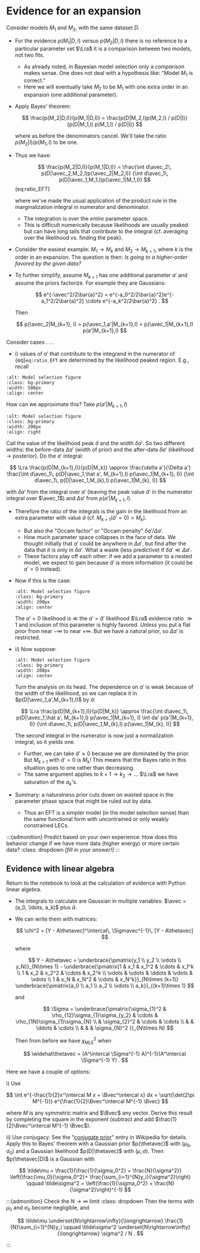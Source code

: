# Evidence for an expansion

Consider models $M_1$ and $M_2$, with the same dataset $D$.

* For the evidence $p(M_1|D,I)$ versus $p(M_2|D,I)$ there is no reference to a particular parameter set $\Lra$ it is a comparison between two models, not two fits.
    * As already noted, in Bayesian model selection only a *comparison* makes sense. One does not deal with a hypothesis like: "Model $M_1$ is correct."
    * Here we will eventually take $M_2$ to be $M_1$ with one extra order in an expansion (one additional parameter).

* Apply Bayes' theorem:

    $$
      \frac{p(M_2|D,I)}{p(M_1|D,I)} =
      \frac{p(D|M_2,I)p(M_2,I) / p(D|I)}{p(D|M_1,I) p(M_1,I) / p(D|I)}
    $$    
    
    where as before the denominators cancel. We'll take the ratio $p(M_    2|I)/p(M_1,I)$ to be one.

* Thus we have:
    
    $$
      \frac{p(M_2|D,I)}{p(M_1|D,I)} =
      \frac{\int d\avec_2\, p(D|\avec_2,M_2,I)p(\avec_2|M_2,I)}
      {\int d\avec_1\, p(D|\avec_1,M_1,I)p(\avec_1|M_1,I)}
    $$ (eq:ratio_EFT)

    where we've made the usual application of the product rule in the marginalization integral in numerator and denominator.
    * The integration is over the *entire* parameter space.
    * This is difficult numerically because likelihoods are usually peaked but can have long tails that contribute to the integral (cf. averaging over the likelihood vs. finding the peak).

* Consider the easiest example: $M_1 \rightarrow M_k$ and $M_2 \rightarrow M_{k+1}$, where $k$ is the order in an expansion.
The question is then: *Is going to a higher-order favored by the given data?*

* To further simplify, assume $M_{k+1}$ has one additional parameter $a'$ and assume the priors factorize. For example they are Gaussians:

    $$
  e^{-\avec^2/2\bar{a}^2} = e^{-a_0^2/2\bar{a}^2}e^{-a_1^2/2\bar{a}^2}
    \cdots e^{-a_k^2/2\bar{a}^2} .
    $$

    Then

    $$
   p(\avec_2|M_{k+1}, I) = p(\avec_1,a'|M_{k+1},I)
      = p(\avec_1|M_{k+1},I) p(a'|M_{k+1},I)
    $$

Consider cases . . .

* i) values of $a'$ that contribute to the integrand in the numerator of {eq}`eq:ratio_EFT` are determined by the likelihood peaked region. E.g., recall

```{image} ./figs/model_selection_lec_15_handdrawn.png
:alt: Model selection figure
:class: bg-primary
:width: 500px
:align: center
```

How can we approximate this? Take $p(a'|M_{k+1},I)$

```{image} ./figs/model_selection1a_lec_15_handdrawn.png
:alt: Model selection figure
:class: bg-primary
:width: 200px
:align: right
```

Call the value of the likelihood peak $\hat a$ and the width $\delta a'$. So two different widths: the before-data $\Delta a'$ (width of prior) and the after-data $\delta a'$ (likelihood $\rightarrow$ posterior). Do the $a'$ integral:

$$
 \Lra \frac{p(D|M_{k+1},I)}{p(D|M_k)}
 \approx \frac{\delta a'}{\Delta a'}
 \frac{\int d\avec_1\, p(D|\avec_1,\hat a', M_{k+1},I)
    p(\avec_1|M_{k+1}, I)}
    {\int d\avec_1\, p(D|\avec_1,M_{k},I)
    p(\avec_1|M_{k}, I)}
$$

with $\delta a'$ from the integral over $a'$ (leaving the peak value $\hat a'$ in the numerator integral over $\avec_1$) and $\Delta a'$ from $p(a'|M_{k+1},I)$.

* Therefore the ratio of the integrals is the gain in the likelihood from an extra parameter with value $\hat a$ (cf. $M_{k+1}(\hat a'=0) = M_k$).
    * But also the "Occam factor" or "Occam penalty" $\delta a'/\Delta a'$.
    * How much parameter space collapses in the face of data. We thought initially that $a'$ could be anywhere in $\Delta a'$, but find after the data that it is only in $\delta a'$. What a waste (less predictive) if $\delta a' \ll \Delta a'$.
    * These factors play off each other: if we add a parameter to a nested model, we expect to gain because $\hat a'$ is more information (it could be $a'=0$ instead). 

* Now if this is the case:

    ```{image} ./figs/model_selection2_lec_15_handdrawn.png
    :alt: Model selection figure
    :class: bg-primary
    :width: 200px
    :align: center
    ```

    The $a'=0$ likelihood is $\ll$ the $a'=\hat a'$ likelihood $\Lra$ evidence ratio $\gg 1$ and inclusion of this parameter is highly favored. *Unless* you put a flat prior from near $-\infty$ to near $+\infty$. But we have a natural prior, so $\Delta a'$ is restricted.

* ii) Now suppose:

    ```{image} ./figs/model_selection3_lec_15_handdrawn.png
    :alt: Model selection figure
    :class: bg-primary
    :width: 200px
    :align: center
    ```

    Turn the analysis on its head. The dependence on $a'$ is weak because of the width of the likelihood, so we can replace it in $p(D|\avec_1,a',M_{k+1},I)$ by $\hat a$:

    $$
     \Lra \frac{p(D|M_{k+1},I)}{p(D|M_k)}
     \approx 
     \frac{\int d\avec_1\, p(D|\avec_1,\hat a', M_{k+1},I)
        p(\avec_1|M_{k+1}, I) \int da' p(a'|M_{k+1}, I)}
        {\int d\avec_1\, p(D|\avec_1,M_{k},I)
        p(\avec_1|M_{k}, I)}
    $$

    The second integral in the numerator is now just a normalization integral, so it yields one.

    * Further, we can take $\hat a' \approx 0$ because we are dominated by the prior. But $M_{k+1}$ with $\hat a'=0$ is $M_k$! This means that the Bayes ratio in this situation goes to one rather than decreasing.
    * The same argument applies to $k+1 \rightarrow k_2 \rightarrow \ldots$ $\Lra$ we have saturation of the $a_k$'s.



* Summary: a naturalness prior cuts down on wasted space in the parameter phase space that might be ruled out by data.
    * Thus an EFT is a simpler model (in the model selection sense) than the same functional form with uncontrained or only weakly constrained LECs.

:::{admonition} Predict based on your own experience: How does this behavior change if we have more data (higher energy) or more certain data?
:class: dropdown
*[fill in your answer!]*
:::

## Evidence with linear algebra

Return to the notebook to look at the calculation of evidence with Python linear algebra.

* The integrals to calculate are Gaussian in multiple variables: $\avec = (a_0, \ldots, a_k)$ plus $\bar{a}$.

* We can write them with matrices:

    $$
     \chi^2 = [Y - A\thetavec]^\intercal\, \Sigmavec^{-1}\, [Y -     A\thetavec]
    $$

    where

    $$
     Y - A\thetavec = 
     \underbrace{\pmatrix{y_1 \\ y_2 \\ \vdots \\ y_N}}_{N\times 1}
      -
      \underbrace{\pmatrix{1 & x_1 & x_1^2 & \cdots & x_1^k \\ 
                   1 & x_2 & x_2^2 & \cdots & x_2^k \\ 
                   \vdots & \vdots & \ddots & \vdots & \vdots \\ 
                   1 & x_N & x_N^2 & \cdots & x_N^k}}_{N\times (k+1)}
      \underbrace{\pmatrix{a_0 \\ a_1 \\ a_2 \\ \vdots \\ a_k}}_{(k+1)\times 1}
    $$ 

    and
    
    $$ 
     \Sigma = \underbrace{\pmatrix{\sigma_{1}^2 & \rho_{12}\sigma_{1}\sigma_{y_2} & \cdots & \rho_{1N}\sigma_{1}\sigma_{N} \\
     & \sigma_{2}^2 & \cdots & \cdots \\ 
     & & \ddots & \cdots \\
     & & & \sigma_{N}^2 
     }}_{N\times N}
    $$

    Then from before we have $\chi^2_{\text{MLE}}$ when

    $$
      \widehat\thetavec = (A^\intercal \Sigma^{-1} A)^{-1}(A^\intercal \Sigma^{-1} Y) .
    $$ 



Here we have a couple of options:

i) Use 

$$ 
  \int e^{-\frac{1}{2}x^\intercal M x + \Bvec^\intercal x} dx
= \sqrt{\det(2\pi M^{-1})} e^{\frac{1}{2}\Bvec^\intercal M^{-1} \Bvec}
$$ 

where $M$ is any symmetric matrix and $\Bvec$ any vector. Derive this result by completing the square in the exponent (subtract and add $\frac{1}{2}\Bvec^\intercal M^{-1} \Bvec$).

ii) Use conjugacy. See the "[conjugate prior](https://en.wikipedia.org/wiki/Conjugate_prior)" entry in Wikipedia for details. 
Apply this to Bayes' theorem with a Gaussian prior $p(\thetavec)$ with $(\mu_0,\sigma_0)$ and a Gaussian likelihood $p(D|\thetavec)$ with $(\mu,\sigma)$. Then $p(\thetavec|D)$ is a Gaussian with

$$
  \tilde\mu = \frac{1}{\frac{1}{\sigma_0^2} + \frac{N}{\sigma^2}}
  \left(\frac{\mu_0}{\sigma_0^2}+ \frac{\sum_{i=1}^{N}y_i}{\sigma^2}\right)
  \qquad
  \tilde\sigma^2 = \left(\frac{1}{\sigma_0^2} + \frac{N}{\sigma^2}\right)^{-1}
$$ 

:::{admonition} Check the $N\rightarrow \infty$ limit 
:class: dropdown
Then the terms with $\mu_0$ and $\sigma_0$ become negligible, and

$$
  \tilde\mu \underset{N\rightarrow\infty}{\longrightarrow}
  \frac{1}{N}\sum_{i=1}^{N}y_i
  \qquad
  \tilde\sigma^2 \underset{N\rightarrow\infty}{\longrightarrow}
  \sigma^2 / N .
$$

:::
